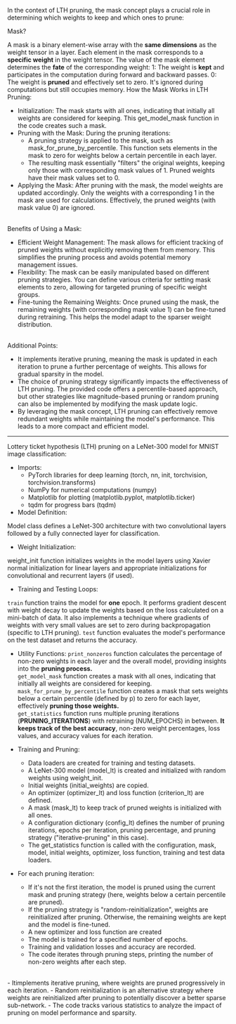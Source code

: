 In the context of LTH pruning, the mask concept plays a crucial role in determining which weights to keep and which ones to prune:

Mask?

A mask is a binary element-wise array with the **same dimensions** as the weight tensor in a layer.
Each element in the mask corresponds to a **specific weight** in the weight tensor.
The value of the mask element determines the **fate** of the corresponding weight:
1: The weight is **kept** and participates in the computation during forward and backward passes.
0: The weight is **pruned** and effectively set to zero. It's ignored during computations but still occupies memory.
How the Mask Works in LTH Pruning:

- Initialization: The mask starts with all ones, indicating that initially all weights are considered for keeping. This get_model_mask function in the code creates such a mask.
- Pruning with the Mask: During the pruning iterations:
  - A pruning strategy is applied to the mask, such as mask_for_prune_by_percentile. This function sets elements in the mask to zero for weights below a certain percentile in each layer.
  - The resulting mask essentially "filters" the original weights, keeping only those with corresponding mask values of 1. Pruned weights have their mask values set to 0.
- Applying the Mask:
After pruning with the mask, the model weights are updated accordingly. Only the weights with a corresponding 1 in the mask are used for calculations. Effectively, the pruned weights (with mask value 0) are ignored.
<br>
Benefits of Using a Mask:

- Efficient Weight Management: The mask allows for efficient tracking of pruned weights without explicitly removing them from memory. This simplifies the pruning process and avoids potential memory management issues.
- Flexibility: The mask can be easily manipulated based on different pruning strategies. You can define various criteria for setting mask elements to zero, allowing for targeted pruning of specific weight groups.
- Fine-tuning the Remaining Weights: Once pruned using the mask, the remaining weights (with corresponding mask value 1) can be fine-tuned during retraining. This helps the model adapt to the sparser weight distribution.
<br>
Additional Points:

- It implements iterative pruning, meaning the mask is updated in each iteration to prune a further percentage of weights. This allows for gradual sparsity in the model.
- The choice of pruning strategy significantly impacts the effectiveness of LTH pruning. The provided code offers a percentile-based approach, but other strategies like magnitude-based pruning or random pruning can also be implemented by modifying the mask update logic.
- By leveraging the mask concept, LTH pruning can effectively remove redundant weights while maintaining the model's performance. This leads to a more compact and efficient model.

---------
Lottery ticket hypothesis (LTH) pruning on a LeNet-300 model for MNIST image classification:

- Imports:
  - PyTorch libraries for deep learning (torch, nn, init, torchvision, torchvision.transforms)
  - NumPy for numerical computations (numpy)
  - Matplotlib for plotting (matplotlib.pyplot, matplotlib.ticker)
  - tqdm for progress bars (tqdm)
- Model Definition:

Model class defines a LeNet-300 architecture with two convolutional layers followed by a fully connected layer for classification.

- Weight Initialization:

weight_init function initializes weights in the model layers using Xavier normal initialization for linear layers and appropriate initializations for convolutional and recurrent layers (if used).

- Training and Testing Loops:

```train``` function trains the model for **one** epoch. It performs gradient descent with weight decay to update the weights based on the loss calculated on a mini-batch of data. It also implements a technique where gradients of weights with very small values are set to zero during backpropagation (specific to LTH pruning).
```test``` function evaluates the model's performance on the test dataset and returns the accuracy.

- Utility Functions:
```print_nonzeros``` function calculates the percentage of non-zero weights in each layer and the overall model, providing insights into the **pruning process.** <br>
```get_model_mask``` function creates a mask with all ones, indicating that initially all weights are considered for keeping. <br>
```mask_for_prune_by_percentile``` function creates a mask that sets weights below a certain percentile (defined by p) to zero for each layer, effectively **pruning those weights.** <br>
```get_statistics``` function runs multiple pruning iterations (**PRUNING_ITERATIONS**) with retraining (NUM_EPOCHS) in between. **It keeps track of the best accuracy**, non-zero weight percentages, loss values, and accuracy values for each iteration. <br>

- Training and Pruning:
  - Data loaders are created for training and testing datasets.
  - A LeNet-300 model (model_lt) is created and initialized with random weights using weight_init.
  - Initial weights (initial_weights) are copied.
  - An optimizer (optimizer_lt) and loss function (criterion_lt) are defined.
  - A mask (mask_lt) to keep track of pruned weights is initialized with all ones.
  - A configuration dictionary (config_lt) defines the number of pruning iterations, epochs per iteration, pruning percentage, and pruning strategy ("iterative-pruning" in this case).
  - The get_statistics function is called with the configuration, mask, model, initial weights, optimizer, loss function, training and test data loaders.

- For each pruning iteration:
  - If it's not the first iteration, the model is pruned using the current mask and pruning strategy (here, weights below a certain percentile are pruned).
  - If the pruning strategy is "random-reinitialization", weights are reinitialized after pruning. Otherwise, the remaining weights are kept and the model is fine-tuned.
  - A new optimizer and loss function are created
  - The model is trained for a specified number of epochs.
  - Training and validation losses and accuracy are recorded.
  - The code iterates through pruning steps, printing the number of non-zero weights after each step.
<br>
- Itimplements iterative pruning, where weights are pruned progressively in each iteration.
  - Random reinitialization is an alternative strategy where weights are reinitialized after pruning to potentially discover a better sparse sub-network.
  - The code tracks various statistics to analyze the impact of pruning on model performance and sparsity.
 
